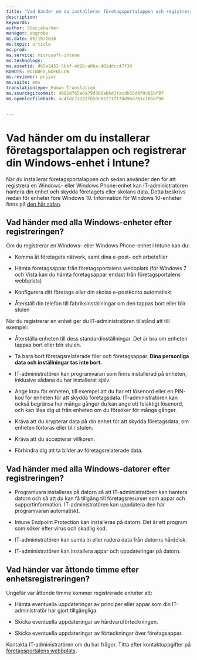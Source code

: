 ```yaml
---
title: "Vad händer om du installerar företagsportalappen och registrerar din Windows-enhet i Intune? Microsoft Intune"
description: 
keywords: 
author: Staciebarker
manager: angrobe
ms.date: 09/19/2016
ms.topic: article
ms.prod: 
ms.service: microsoft-intune
ms.technology: 
ms.assetid: d65e3452-5bbf-4d26-a06e-401ddcc47f39
ROBOTS: NOINDEX,NOFOLLOW
ms.reviewer: priyar
ms.suite: ems
translationtype: Human Translation
ms.sourcegitcommit: 4881d765a6a79d380ab6d3facdb55d9f0c81bf97
ms.openlocfilehash: ac4fdc73122fb5dc82771f174d9bd783c186bf9d


---
```



# Vad händer om du installerar företagsportalappen och registrerar din Windows-enhet i Intune?

När du installerar företagsportalappen och sedan använder den för att registrera en Windows- eller Windows Phone-enhet kan IT-administratören hantera din enhet och skydda företagets eller skolans data. Detta beskrivs nedan för enheter före Windows 10. Information för Windows 10-enheter finns på [den här sidan](what-happens-if-you-install-the-company-portal-app-and-enroll-your-device-in-intune-windows10.md).

## Vad händer med alla Windows-enheter efter registreringen?
Om du registrerar en Windows- eller Windows Phone-enhet i Intune kan du:

-   Komma åt företagets nätverk, samt dina e-post- och arbetsfiler

-   Hämta företagsappar från företagsportalens webbplats (för Windows 7 och Vista kan du hämta företagsappar endast från företagsportalens webbplats)

-   Konfigurera ditt företags eller din skolas e-postkonto automatiskt

-   Återställ din telefon till fabriksinställningar om den tappas bort eller blir stulen

När du registrerar en enhet ger du IT-administratören tillstånd att till exempel:

-   Återställa enheten till dess standardinställningar. Det är bra om enheten tappas bort eller blir stulen.

-   Ta bara bort företagsrelaterade filer och företagsappar. **Dina personliga data och inställningar tas inte bort.**

-   IT-administratören kan programvaran som finns installerad på enheten, inklusive sådana du har installerat själv.

-   Ange krav för enheten, till exempel att du har ett lösenord eller en PIN-kod för enheten för att skydda företagsdata. IT-administratören kan också begränsa hur många gånger du kan ange ett felaktigt lösenord, och kan låsa dig ut från enheten om du försöker för många gånger.

-   Kräva att du krypterar data på din enhet för att skydda företagsdata, om enheten förloras eller blir stulen. 

-   Kräva att du accepterar villkoren.

-   Förhindra dig att ta bilder av företagsrelaterade data.

## Vad händer med alla Windows-datorer efter registreringen?

-  Programvara installeras på datorn så att IT-administratören kan hantera datorn och så att du kan få tillgång till företagsresurser som appar och supportinformation. IT-administratören kan uppdatera den här programvaran automatiskt.

-  Intune Endpoint Protection kan installeras på datorn. Det är ett program som söker efter virus och skadlig kod.

-  IT-administratören kan samla in eller radera data från datorns hårddisk.

-  IT-administratören kan installera appar och uppdateringar på datorn.

## Vad händer var åttonde timme efter enhetsregistreringen?
Ungefär var åttonde timme kommer registrerade enheter att:

-   Hämta eventuella uppdateringar av principer eller appar som din IT-administratör har gjort tillgängliga.

-   Skicka eventuella uppdateringar av hårdvaruförteckningen.

-   Skicka eventuella uppdateringar av förteckningar över företagsappar.

Kontakta IT-administratören om du har frågor. Titta efter kontaktuppgifter på [företagsportalens webbplats](http://portal.manage.microsoft.com).




<!--HONumber=Sep16_HO4-->


